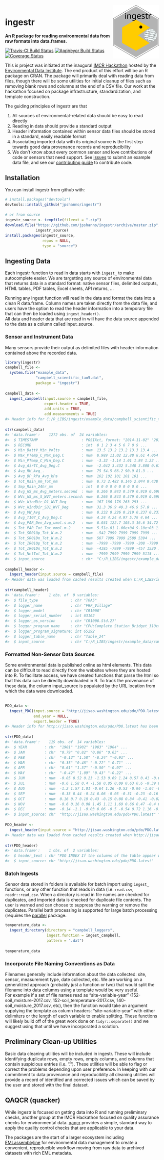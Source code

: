 
<!-- README.md is generated from README.Rmd. Please edit that file -->

<img src="man/figures/logo_ingestr.svg" align="right" width=150px>

# ingestr

**An R package for reading environmental data from raw formats into
data.frames.**

[![Travis-CI Build
Status](https://travis-ci.org/jpshanno/ingestr.svg?branch=master)](https://travis-ci.org/jpshanno/ingestr)
[![AppVeyor Build
Status](https://ci.appveyor.com/api/projects/status/github/jpshanno/ingestr?branch=master&svg=true)](https://ci.appveyor.com/project/jpshanno/ingestr)
[![Coverage
Status](https://img.shields.io/codecov/c/github/jpshanno/ingestr/master.svg)](https://codecov.io/github/jpshanno/ingestr?branch=master)

This is project was initiated at the inaugural [IMCR
Hackathon](https://github.com/IMCR-Hackathon/HackathonCentral) hosted by
the [Environmental Data
Institute](https://environmentaldatainitiative.org/). The end product of
this effort will be an R package on CRAN. The package will primarily
deal with reading data from files, though there will be some utilities
for initial cleanup of files such as removing blank rows and columns at
the end of a CSV file. Our work at the hackathon focused on package
infrastructure, standardization, and template construction.

The guiding principles of ingestr are that

1.  All sources of environmental-related data should be easy to read
    directly
2.  Reading in data should provide a standard output
3.  Header information contained within sensor data files should be
    stored in a standard, easily readable format
4.  Associating imported data with its original source is the first step
    towards good data provenance records and reproducibility
5.  We don’t know about every common sensor and love contributions of
    code or sensors that need support. See
    [issues](https://github.com/jpshanno/ingestr/issues) to submit an
    example data file, and see our [contributing
    guide](https://github.com/jpshanno/ingestr/blob/master/CONTRIBUTING.md)
    to contribute code.

## Installation

You can install ingestr from github with:

``` r
# install.packages("devtools")
devtools::install_github("jpshanno/ingestr")

# or from source
ingestr_source <- tempfile(fileext = ".zip")
download.file("https://github.com/jpshanno/ingestr/archive/master.zip",
              ingestr_source)
install.packages(ingestr_source, 
                 repos = NULL,
                 type = "source")
```

## Ingesting Data

Each ingestr function to read in data starts with `ingest_` to make
autocomplete easier. We are targetting any source of environmental data
that returns data in a standard format: native sensor files, delimited
outputs, HTML tables, PDF tables, Excel sheets, API returns, …

Running any ingest function will read in the data and format the data
into a clean R data.frame. Column names are taken directly from the data
file, and users have the option to read the header information into a
temporary file that can then be loaded using `ingest_header()`.  
All data and header data that are read in will have the data source
appended to the data as a column called input\_source.

### Sensor and Instrument Data

Many sensors provide their output as delimited files with header
information contained above the recorded data.

``` r
library(ingestr)
campbell_file <- 
  system.file("example_data",
              "campbell_scientific_tao5.dat",
              package = "ingestr")

campbell_data <- 
  ingest_campbell(input.source = campbell_file,
                  export.header = TRUE,
                  add.units = TRUE,
                  add.measurements = TRUE)
#> Header info for C:/R_LIBS/ingestr/example_data/campbell_scientific_tao5.dat has been saved to a temporary file. Run ingest_header('C:/R_LIBS/ingestr/example_data/campbell_scientific_tao5.dat') to load the header data.

str(campbell_data)
#> 'data.frame':    1272 obs. of  24 variables:
#>  $ TIMESTAMP                    : POSIXct, format: "2014-11-02" "2014-11-03" ...
#>  $ RECORD                       : int  0 1 2 3 4 5 6 7 8 9 ...
#>  $ Min_BattV_Min_Volts          : num  13.5 13.2 13.2 13.3 13.4 ...
#>  $ Max_PTemp_C_Max_Deg.C        : num  0.989 11.02 12.88 8.61 4.064 ...
#>  $ Min_PTemp_C_Min_Deg.C        : num  -3.32 -1.14 1.01 1.84 1.22 ...
#>  $ Avg_AirTC_Avg_Deg.C          : num  -2.042 3.432 5.348 3.808 0.677 ...
#>  $ Avg_RH_Avg_.                 : num  75 54.5 66.2 90.9 81.3 ...
#>  $ Avg_BP_kPa_Avg_kPa           : num  102 102 101 101 101 ...
#>  $ Tot_Rain_mm_Tot_mm           : num  0.73 2.482 0.146 2.044 0.438 ...
#>  $ Smp_Rain_24hr_mm             : int  0 0 0 0 0 0 0 0 0 0 ...
#>  $ Avg_WS_ms_Avg_meters.second  : num  0.266 0.843 0.579 0.919 0.698 ...
#>  $ WVc_WS_ms_S_WVT_meters.second: num  0.266 0.843 0.579 0.919 0.698 ...
#>  $ WVc_WindDir_D1_WVT_Deg       : num  167 186 176 263 293 ...
#>  $ WVc_WindDir_SD1_WVT_Deg      : num  31.3 36.9 49.3 46.9 57.8 ...
#>  $ Avg_VW_Avg                   : num  0.232 0.226 0.219 0.237 0.237 0.226 0.221 0.229 0.228 0.223 ...
#>  $ Avg_T107_C_Avg_Deg.C         : num  4.24 4.24 4.97 5.79 4.64 ...
#>  $ Avg_PAR_Den_Avg_umol.s.m.2   : num  0.031 122.7 105.3 16.6 34.72 ...
#>  $ Tot_PAR_Tot_Tot_mmol.m.2     : num  5.51e-01 1.06e+04 9.10e+03 1.43e+03 3.00e+03 ...
#>  $ Tot_SR01Up_Tot_W.m.2         : num  -542 7999 7999 7999 7999 ...
#>  $ Tot_SR01Dn_Tot_W.m.2         : num  507 7999 7999 2589 5394 ...
#>  $ Tot_IR01Up_Tot_W.m.2         : num  -7999 -7999 -7999 -208 -7999 ...
#>  $ Tot_IR01Dn_Tot_W.m.2         : num  -4385 -7999 -7999 -457 1520 ...
#>  $ Tot_NetTot_Tot_W.m.2         : num  -7999 7999 7999 7999 5115 ...
#>  $ input_source                 : chr  "C:/R_LIBS/ingestr/example_data/campbell_scientific_tao5.dat" "C:/R_LIBS/ingestr/example_data/campbell_scientific_tao5.dat" "C:/R_LIBS/ingestr/example_data/campbell_scientific_tao5.dat" "C:/R_LIBS/ingestr/example_data/campbell_scientific_tao5.dat" ...

campbell_header <- 
  ingest_header(input.source = campbell_file)
#> Header data was loaded from cached results created when C:/R_LIBS/ingestr/example_data/campbell_scientific_tao5.dat was ingested previously in this R session.

str(campbell_header)
#> 'data.frame':    1 obs. of  9 variables:
#>  $ file_type               : chr "TOA5"
#>  $ logger_name             : chr "FRF_Village"
#>  $ logger_model            : chr "CR1000"
#>  $ logger_serial_number    : int 63162
#>  $ logger_os_version       : chr "CR1000.Std.27"
#>  $ logger_program_name     : chr "CPU:Complete Station_Bridget_31Oct2014.cr1"
#>  $ logger_program_signature: int 65292
#>  $ logger_table_name       : chr "Table_24"
#>  $ input_source            : chr "C:/R_LIBS/ingestr/example_data/campbell_scientific_tao5.dat"
```

### Formatted Non-Sensor Data Sources

Some environmental data is published online as html elements. This data
can be difficult to read directly from the websites where they are
hosted into R. To facilitate access, we have created functions that
parse the html so that this data can be directly downloaded in R. To
track the provenance of these data, the column input\_source is
populated by the URL location from which the data were downloaded.

``` r

PDO_data <- 
  ingest_PDO(input.source = "http://jisao.washington.edu/pdo/PDO.latest",  
             end.year = NULL,
             export.header = TRUE)
#> Header info for http://jisao.washington.edu/pdo/PDO.latest has been saved to a temporary file. Run ingest_header('http://jisao.washington.edu/pdo/PDO.latest') to load the header data.

str(PDO_data)
#> 'data.frame':    119 obs. of  14 variables:
#>  $ YEAR        : chr  "1901" "1902" "1903" "1904" ...
#>  $ JAN         : chr  "0.79" "0.82" "0.86" "0.63" ...
#>  $ FEB         : chr  "-0.12" "1.58" "-0.24" "-0.91" ...
#>  $ MAR         : chr  "0.35" "0.48" "-0.22" "-0.71" ...
#>  $ APR         : chr  "0.61" "1.37" "-0.50" "-0.07" ...
#>  $ MAY         : chr  "-0.42" "1.09" "0.43" "-0.22" ...
#>  $ JUN         : num  -0.05 0.52 0.23 -1.53 0.69 1.24 0.57 0.41 -0.64 -0.28 ...
#>  $ JUL         : num  -0.6 1.58 0.4 -1.58 0.85 0.09 0.63 0.6 -0.39 0.03 ...
#>  $ AUG         : num  -1.2 1.57 1.01 -0.64 1.26 -0.53 -0.96 -1.04 -0.68 -0.06 ...
#>  $ SEP         : num  -0.33 0.44 -0.24 0.06 -0.03 -0.31 -0.23 -0.16 -0.89 0.4 ...
#>  $ OCT         : num  0.16 0.7 0.18 0.43 -0.15 0.08 0.84 -0.41 -0.02 -0.66 ...
#>  $ NOV         : num  -0.6 0.16 0.08 1.45 1.11 1.69 0.66 0.47 -0.4 0.02 ...
#>  $ DEC         : num  -0.14 -1.1 -0.03 0.06 -0.5 -0.54 0.72 1.16 -0.01 0.84 ...
#>  $ input_source: chr  "http://jisao.washington.edu/pdo/PDO.latest" "http://jisao.washington.edu/pdo/PDO.latest" "http://jisao.washington.edu/pdo/PDO.latest" "http://jisao.washington.edu/pdo/PDO.latest" ...

PDO_header <- 
  ingest_header(input.source = "http://jisao.washington.edu/pdo/PDO.latest")
#> Header data was loaded from cached results created when http://jisao.washington.edu/pdo/PDO.latest was ingested previously in this R session.

str(PDO_header)
#> 'data.frame':    1 obs. of  2 variables:
#>  $ header_text : chr "PDO INDEX If the columns of the table appear without formatting on your browser, use http://research.jisao.wash"| __truncated__
#>  $ input_source: chr "http://jisao.washington.edu/pdo/PDO.latest"
```

### Batch Ingests

Sensor data stored in folders is available for batch import using
`ingest_` functions, or any other function that reads in data (i.e.
`read.csv`, `readr::read_csv`. When a directory is read in file names
are checked for duplicates, and imported data is checked for duplicate
file contents. The user is warned and can choose to suppress the warning
or remove the duplicates. Parallel bath processing is supported for
large batch processing (requires the
[parallel](https://stat.ethz.ch/R-manual/R-devel/library/parallel/doc/parallel.pdf)
package.

``` r
temperature_data <- 
  ingest_directory(directory = "campbell_loggers",
                   ingest.function = ingest_campbell,
                   pattern = ".dat")

temperature_data
```

### Incorporate File Naming Conventions as Data

Filenames generally include information about the data collected: site,
sensor, measurement type, date collected, etc. We are working on a
generalized approach (probably just a function or two) that would split
the filename into data columns using a template would be very useful.  
For example if a set of file names read as “site-variable-year”
(152-soil\_moisture-2017.csv, 152-soil\_temperature-2017.csv,
140-soil\_moisture\_2017.csv, etc), then the function would take an
argument supplying the template as column headers: “site-variable-year”
with either delimiters or the length of each variable to enable
splitting. These functions will likely build off of the great work done
on `tidyr::separate()` and we suggest using that until we have
incorporated a solution.

## Preliminary Clean-up Utilities

Basic data cleaning utilities will be included in ingestr. These will
include identifying duplicate rows, empty rows, empty columns, and
columns that contain suspicious entries (i.e. “.”). These utilities will
be able to flag or correct the problems depending upon user preference.
In keeping with our commitment to data provenance and reproduciblity all
cleaning utilities will provide a record of identified and corrected
issues which can be saved by the user and stored with the final dataset.

## QAQCR (quacker)

While ingestr is focused on getting data into R and running preliminary
checks, another group at the IMCR Hackathon focused on quality assurance
checks for environmental data.
[qaqcr](https://github.com/IMCR-Hackathon/qaqc_tools) provides a simple,
standard way to apply the quality control checks that are applicable to
your data.

The packages are the start of a larger ecosystem including
[EMLassemblyline](https://github.com/EDIorg/EMLassemblyline) for
environmental data management to create a convenient, reproducible
workflow moving from raw data to archived datasets with rich EML
metadata.
